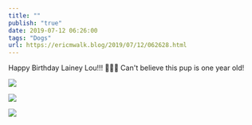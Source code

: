 ```yaml
---
title: ""
publish: "true"
date: 2019-07-12 06:26:00
tags: "Dogs"
url: https://ericmwalk.blog/2019/07/12/062628.html
---
```


Happy Birthday Lainey Lou!!! 🥳🎉🐾 Can't believe this pup is one year old!

![](https://ericmwalk.blog/uploads/2022/8aa707adfe.jpg)

![](https://ericmwalk.blog/uploads/2022/a83a019f47.jpg)

![](https://ericmwalk.blog/uploads/2022/be6135850e.jpg)